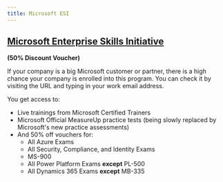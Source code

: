 ```yaml
---
title: Microsoft ESI
---
```


## [Microsoft Enterprise Skills Initiative](https://esi.microsoft.com/) 
**(50% Discount Voucher)**

If your company is a big Microsoft customer or partner, there is a high chance your company is enrolled into this program. You can check it by visiting the URL and typing in your work email address. 

You get access to:
- Live trainings from Microsoft Certified Trainers
- Microsoft Official MeasureUp practice tests (being slowly replaced by Microsoft's new practice assessments)
- And 50% off vouchers for:
  - All Azure Exams
  - All Security, Compliance, and Identity Exams
  - MS-900
  - All Power Platform Exams **except** PL-500
  - All Dynamics 365 Exams **except** MB-335

